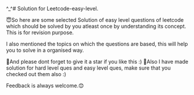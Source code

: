 ^_^# Solution for Leetcode-easy-level.

😇So here are some selected Solution of easy level questions of leetcode which should be solved by you atleast once by understanding its concept.
 This is for revision purpose. 
 
 I also mentioned the topics on which the questions are based, this will help you to solve in a organised way.

🤩And please dont forget to give it a star if you like this :)
🙂Also I have made solution for hard level ques and easy level ques, make sure that you checked out them also :)

Feedback is always welcome.😊
